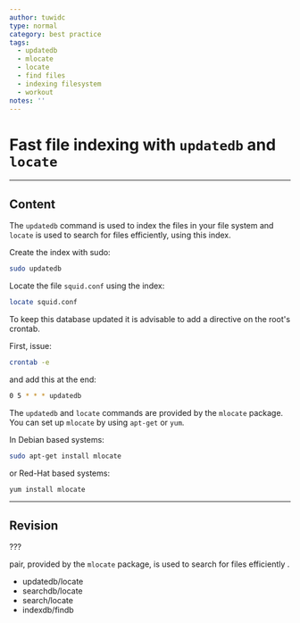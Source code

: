 ```yaml
---
author: tuwidc
type: normal
category: best practice
tags:
  - updatedb
  - mlocate
  - locate
  - find files
  - indexing filesystem
  - workout
notes: ''
---
```


# Fast file indexing with `updatedb` and `locate`


---

## Content

The `updatedb` command is used to index the files in your file system and `locate` is used to search for files efficiently, using this index.

Create the index with sudo:

```bash
sudo updatedb
```

Locate the file `squid.conf` using the index:

```bash
locate squid.conf 
```

To keep this database updated it is advisable to add a directive on the root's crontab.

First, issue:

```bash
crontab -e
```

and add this at the end:

```bash
0 5 * * * updatedb
```

The `updatedb` and `locate` commands are provided by the `mlocate` package. You can set up `mlocate` by using `apt-get` or `yum`.

In Debian based systems:

```bash
sudo apt-get install mlocate
```

or Red-Hat based systems:

```bash
yum install mlocate
```


---

## Revision

??? 

pair, provided by the `mlocate` package, is used to search for files efficiently .

- updatedb/locate
- searchdb/locate
- search/locate
- indexdb/findb
